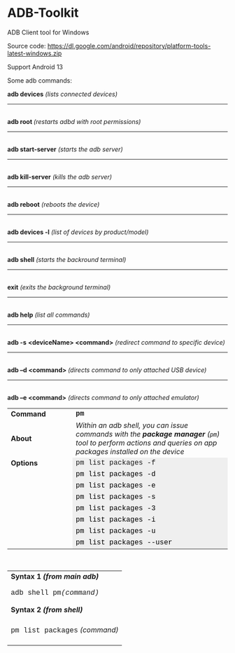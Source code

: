 # ADB-Toolkit
ADB Client tool for Windows

Source code: https://dl.google.com/android/repository/platform-tools-latest-windows.zip

Support Android 13

Some adb commands:
<p><strong>adb devices</strong><em>&nbsp;(lists connected devices)</em></p>
<hr />
<p><br /><strong>adb root</strong><span><strong>&nbsp;</strong><em>(restarts adbd with root permissions)</em></span></p>
<hr />
<p><br /><strong>adb start-server</strong><span>&nbsp;<em>(starts the adb server)</em></span></p>
<hr />
<p><br /><strong>adb kill-server</strong><span>&nbsp;<em>(kills the adb server)</em></span></p>
<hr />
<p><br /><strong>adb reboot</strong><span>&nbsp;<em>(reboots the device)</em></span></p>
<hr />
<p><br /><strong>adb devices -l</strong><span>&nbsp;<em>(list of devices by product/model)</em></span></p>
<hr />
<p><br /><strong>adb shell</strong><span>&nbsp;<em>(starts the backround terminal)</em></span></p>
<hr />
<p><br /><strong>exit</strong><span>&nbsp;<em>(exits the background terminal)</em></span></p>
<hr />
<p><br /><strong>adb help</strong><em>&nbsp;(list all commands)</em></p>
<hr />
<p><br /><span><strong>adb -s</strong> <strong>&lt;deviceName&gt; &lt;command&gt;</strong></span><span>&nbsp;<em>(redirect command to specific device)</em></span></p>
<hr />
<p><br /><strong>adb &ndash;d &lt;command&gt;</strong><em><strong>&nbsp;</strong>(directs command to only attached USB device)</em></p>
<hr />
<p><br /><strong>adb &ndash;e &lt;command&gt;</strong><span>&nbsp;<em>(directs command to only attached emulator)</em></span></p>


<table style="width: 100%;">
    <tbody>
        <tr>
            <td style="width: 29.4766%;"><strong>Command</strong><br></td>
            <td style="width: 70.5234%;"><span style="font-family: Courier New, courier;"><strong>pm</strong></span><br></td>
        </tr>
        <tr>
            <td style="width: 29.4766%;"><strong>About</strong></td>
            <td style="width: 70.5234%;"><em>Within an adb shell, you can issue commands with the <strong>package manager</strong> (<code translate="no">pm</code>) tool to perform actions and queries on app packages installed on the device&nbsp;</em><br></td>
        </tr>
        <tr>
            <td style="width: 29.4766%;"><strong>Options</strong></td>
            <td style="width: 70.5234%; background-color: rgb(239, 239, 239);"><span style="font-family: Courier New, courier;">pm list packages -f&nbsp;</span></td>
        </tr>
        <tr>
            <td style="width: 29.4766%;"><br></td>
            <td style="width: 70.5234%; background-color: rgb(239, 239, 239);"><span style='color: rgb(0, 0, 0); font-family: "Courier New", courier; font-size: medium; font-style: normal; font-variant-ligatures: normal; font-variant-caps: normal; font-weight: 400; letter-spacing: normal; orphans: 2; text-align: start; text-indent: 0px; text-transform: none; white-space: normal; widows: 2; word-spacing: 0px; -webkit-text-stroke-width: 0px; text-decoration-thickness: initial; text-decoration-style: initial; text-decoration-color: initial; float: none; display: inline !important;'>pm list packages -d</span><br></td>
        </tr>
        <tr>
            <td style="width: 29.4766%;"><br></td>
            <td style="width: 70.5234%; background-color: rgb(239, 239, 239);"><span style='color: rgb(0, 0, 0); font-family: "Courier New", courier; font-size: medium; font-style: normal; font-variant-ligatures: normal; font-variant-caps: normal; font-weight: 400; letter-spacing: normal; orphans: 2; text-align: start; text-indent: 0px; text-transform: none; white-space: normal; widows: 2; word-spacing: 0px; -webkit-text-stroke-width: 0px; text-decoration-thickness: initial; text-decoration-style: initial; text-decoration-color: initial; float: none; display: inline !important;'>pm list packages -e</span><br></td>
        </tr>
        <tr>
            <td style="width: 29.4766%;"><br></td>
            <td style="width: 70.5234%; background-color: rgb(239, 239, 239);"><span style='color: rgb(0, 0, 0); font-family: "Courier New", courier; font-size: medium; font-style: normal; font-variant-ligatures: normal; font-variant-caps: normal; font-weight: 400; letter-spacing: normal; orphans: 2; text-align: start; text-indent: 0px; text-transform: none; white-space: normal; widows: 2; word-spacing: 0px; -webkit-text-stroke-width: 0px; text-decoration-thickness: initial; text-decoration-style: initial; text-decoration-color: initial; float: none; display: inline !important;'>pm list packages -s</span><br></td>
        </tr>
        <tr>
            <td style="width: 29.4766%;"><br></td>
            <td style="width: 70.5234%; background-color: rgb(239, 239, 239);"><span style='color: rgb(0, 0, 0); font-family: "Courier New", courier; font-size: medium; font-style: normal; font-variant-ligatures: normal; font-variant-caps: normal; font-weight: 400; letter-spacing: normal; orphans: 2; text-align: start; text-indent: 0px; text-transform: none; white-space: normal; widows: 2; word-spacing: 0px; -webkit-text-stroke-width: 0px; text-decoration-thickness: initial; text-decoration-style: initial; text-decoration-color: initial; float: none; display: inline !important;'>pm list packages -3</span><br></td>
        </tr>
        <tr>
            <td style="width: 29.4766%;"><br></td>
            <td style="width: 70.5234%; background-color: rgb(239, 239, 239);"><span style='color: rgb(0, 0, 0); font-family: "Courier New", courier; font-size: medium; font-style: normal; font-variant-ligatures: normal; font-variant-caps: normal; font-weight: 400; letter-spacing: normal; orphans: 2; text-align: start; text-indent: 0px; text-transform: none; white-space: normal; widows: 2; word-spacing: 0px; -webkit-text-stroke-width: 0px; text-decoration-thickness: initial; text-decoration-style: initial; text-decoration-color: initial; float: none; display: inline !important;'>pm list packages -i</span><br></td>
        </tr>
        <tr>
            <td style="width: 29.4766%;"><br></td>
            <td style="width: 70.5234%; background-color: rgb(239, 239, 239);"><span style='color: rgb(0, 0, 0); font-family: "Courier New", courier; font-size: medium; font-style: normal; font-variant-ligatures: normal; font-variant-caps: normal; font-weight: 400; letter-spacing: normal; orphans: 2; text-align: start; text-indent: 0px; text-transform: none; white-space: normal; widows: 2; word-spacing: 0px; -webkit-text-stroke-width: 0px; text-decoration-thickness: initial; text-decoration-style: initial; text-decoration-color: initial; float: none; display: inline !important;'>pm list packages -u</span><br></td>
        </tr>
        <tr>
            <td style="width: 29.4766%;"><br></td>
            <td style="width: 70.5234%; background-color: rgb(239, 239, 239);"><span style='color: rgb(0, 0, 0); font-family: "Courier New", courier; font-size: medium; font-style: normal; font-variant-ligatures: normal; font-variant-caps: normal; font-weight: 400; letter-spacing: normal; orphans: 2; text-align: start; text-indent: 0px; text-transform: none; white-space: normal; widows: 2; word-spacing: 0px; -webkit-text-stroke-width: 0px; text-decoration-thickness: initial; text-decoration-style: initial; text-decoration-color: initial; float: none; display: inline !important;'>pm list packages --user</span></td>
        </tr>
    </tbody>
</table>
<p><br></p>
<table style="width: 100%;">
    <tbody>
        <tr>
            <td style="width: 100.0000%;"><strong>Syntax 1 <em>(from main adb)</em></strong></td>
        </tr>
        <tr>
            <td style="width: 100.0000%;">
                <pre translate="no"><span style="font-family: Courier New, courier;">adb shell pm<em>(</em><em>command)</em></span></pre>
            </td>
        </tr>
        <tr>
            <td style="width: 100.0000%;"><strong>Syntax 2 <em>(from shell)</em></strong></td>
        </tr>
        <tr>
            <td style="width: 100.0000%;"><br><span style="font-family: Courier New, courier;">pm list packages</span> <em>(</em><em>command)</em><br><br></td>
        </tr>
    </tbody>
</table>
<p><br></p>
<p><br></p>




